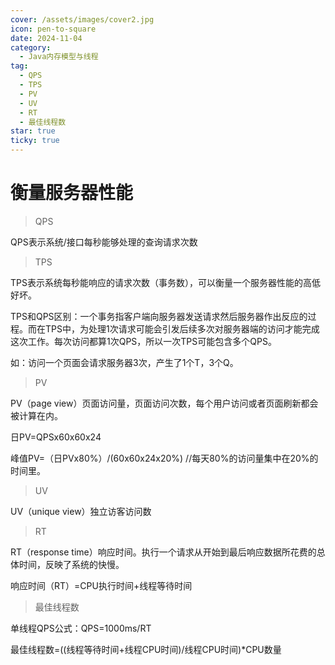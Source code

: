 ```yaml
---
cover: /assets/images/cover2.jpg
icon: pen-to-square
date: 2024-11-04
category:
  - Java内存模型与线程
tag:
  - QPS
  - TPS
  - PV
  - UV
  - RT
  - 最佳线程数
star: true
ticky: true
---
```

# 衡量服务器性能

> QPS

QPS表示系统/接口每秒能够处理的查询请求次数

> TPS

TPS表示系统每秒能响应的请求次数（事务数），可以衡量一个服务器性能的高低好坏。

TPS和QPS区别：一个事务指客户端向服务器发送请求然后服务器作出反应的过程。而在TPS中，为处理1次请求可能会引发后续多次对服务器端的访问才能完成这次工作。每次访问都算1次QPS，所以一次TPS可能包含多个QPS。

如：访问一个页面会请求服务器3次，产生了1个T，3个Q。

> PV

PV（page view）页面访问量，页面访问次数，每个用户访问或者页面刷新都会被计算在内。

日PV=QPSx60x60x24

峰值PV=（日PVx80%）/(60x60x24x20%) //每天80%的访问量集中在20%的时间里。

> UV

UV（unique view）独立访客访问数

> RT

RT（response time）响应时间。执行一个请求从开始到最后响应数据所花费的总体时间，反映了系统的快慢。

响应时间（RT）=CPU执行时间+线程等待时间

> 最佳线程数

单线程QPS公式：QPS=1000ms/RT

最佳线程数=((线程等待时间+线程CPU时间)/线程CPU时间)*CPU数量
